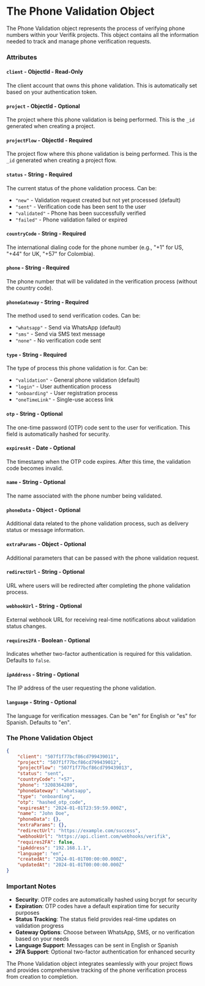 # The Phone Validation Object

The Phone Validation object represents the process of verifying phone numbers within your Verifik projects. This object contains all the information needed to track and manage phone verification requests.

### **Attributes**

#### **`client`** - ObjectId - Read-Only

The client account that owns this phone validation. This is automatically set based on your authentication token.

#### **`project`** - ObjectId - Optional

The project where this phone validation is being performed. This is the `_id` generated when creating a project.

#### **`projectFlow`** - ObjectId - Required

The project flow where this phone validation is being performed. This is the `_id` generated when creating a project flow.

#### **`status`** - String - Required

The current status of the phone validation process. Can be:

* `"new"` - Validation request created but not yet processed (default)
* `"sent"` - Verification code has been sent to the user
* `"validated"` - Phone has been successfully verified
* `"failed"` - Phone validation failed or expired

#### **`countryCode`** - String - Required

The international dialing code for the phone number (e.g., "+1" for US, "+44" for UK, "+57" for Colombia).

#### **`phone`** - String - Required

The phone number that will be validated in the verification process (without the country code).

#### **`phoneGateway`** - String - Required

The method used to send verification codes. Can be:

* `"whatsapp"` - Send via WhatsApp (default)
* `"sms"` - Send via SMS text message
* `"none"` - No verification code sent

#### **`type`** - String - Required

The type of process this phone validation is for. Can be:

* `"validation"` - General phone validation (default)
* `"login"` - User authentication process
* `"onboarding"` - User registration process
* `"oneTimeLink"` - Single-use access link

#### **`otp`** - String - Optional

The one-time password (OTP) code sent to the user for verification. This field is automatically hashed for security.

#### **`expiresAt`** - Date - Optional

The timestamp when the OTP code expires. After this time, the validation code becomes invalid.

#### **`name`** - String - Optional

The name associated with the phone number being validated.

#### **`phoneData`** - Object - Optional

Additional data related to the phone validation process, such as delivery status or message information.

#### **`extraParams`** - Object - Optional

Additional parameters that can be passed with the phone validation request.

#### **`redirectUrl`** - String - Optional

URL where users will be redirected after completing the phone validation process.

#### **`webhookUrl`** - String - Optional

External webhook URL for receiving real-time notifications about validation status changes.

#### **`requires2FA`** - Boolean - Optional

Indicates whether two-factor authentication is required for this validation. Defaults to `false`.

#### **`ipAddress`** - String - Optional

The IP address of the user requesting the phone validation.

#### **`language`** - String - Optional

The language for verification messages. Can be "en" for English or "es" for Spanish. Defaults to "en".

### The Phone Validation Object

```json
{
    "client": "507f1f77bcf86cd799439011",
    "project": "507f1f77bcf86cd799439012",
    "projectFlow": "507f1f77bcf86cd799439013",
    "status": "sent",
    "countryCode": "+57",
    "phone": "3208364280",
    "phoneGateway": "whatsapp",
    "type": "onboarding",
    "otp": "hashed_otp_code",
    "expiresAt": "2024-01-01T23:59:59.000Z",
    "name": "John Doe",
    "phoneData": {},
    "extraParams": {},
    "redirectUrl": "https://example.com/success",
    "webhookUrl": "https://api.client.com/webhooks/verifik",
    "requires2FA": false,
    "ipAddress": "192.168.1.1",
    "language": "en",
    "createdAt": "2024-01-01T00:00:00.000Z",
    "updatedAt": "2024-01-01T00:00:00.000Z"
}
```

### Important Notes

* **Security**: OTP codes are automatically hashed using bcrypt for security
* **Expiration**: OTP codes have a default expiration time for security purposes
* **Status Tracking**: The status field provides real-time updates on validation progress
* **Gateway Options**: Choose between WhatsApp, SMS, or no verification based on your needs
* **Language Support**: Messages can be sent in English or Spanish
* **2FA Support**: Optional two-factor authentication for enhanced security

The Phone Validation object integrates seamlessly with your project flows and provides comprehensive tracking of the phone verification process from creation to completion.
